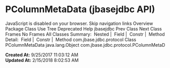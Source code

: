 # PColumnMetaData (jbasejdbc   API)

JavaScript is disabled on your browser. Skip navigation links Overview Package Class Use Tree Deprecated Help jbasejdbc Prev Class Next Class Frames No Frames All Classes Summary:  Nested |  Field |  Constr |  Method Detail:  Field |  Constr |  Method com.jbase.jdbc.protocol Class PColumnMetaData java.lang.Object com.jbase.jdbc.protocol.PColumnMetaD  

**Created At:** 9/25/2017 11:03:12 AM  
**Updated At:** 2/15/2018 8:02:53 AM  

